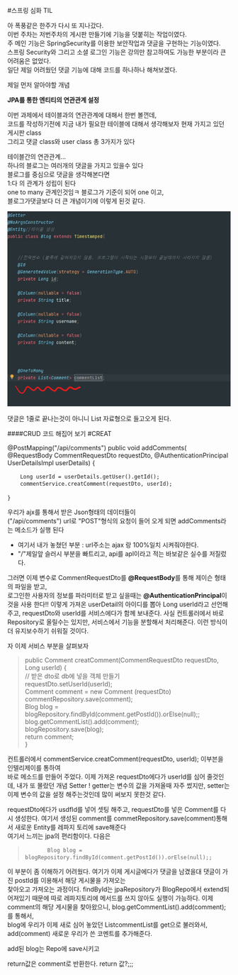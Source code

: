#스프링 심화 TIL


아 폭풍같은 한주가 다시 또 지나갔다.<br/>이번 주차는 저번주차의 게시판 만들기에 기능을 덧붙히는 작업이였다.  
주 메인 기능은 SpringSecurity를 이용한 보안작업과 댓글을 구현하는 기능이였다.  
스프링 Security와 그리고 소셜 로그인 기능은 강의만 참고하여도 가능한 부분이라 큰 어려움은 없었다.  
일단 제일 어려웠던 댓글 기능에 대해 코드를 하나하나 해쳐보겠다.


제일 먼저 알아야할 개념

**JPA를 통한 엔티티의 연관관계 설정**  

이번 과제에서 테이블과의 연관관계에 대해서 한번 볼껀데,  
코드를 작성하기전에 지금 내가 필요한 테이블에 대해서 생각해보자
현재 가지고 있던 게시판 class  
그리고 댓글 class와 user class 총 3가지가 있다  

테이블간의 연관관계...  
하나의 블로그는 여러개의 댓글을 가지고 있을수 있다  
블로그를 중심으로 댓글을 생각해본다면  
1:다 의 관계가 성립이 된다  
one to many 관계인것임ㅋ 블로그가 기준이 되어 one 이고,  
블로그가댓글보다 더 큰 개념이기에 이렇게 된것 같다.




![img_2.png](img_2.png)

댓글은 1줄로 끝나는것이 아니니 List 자료형으로 들고오게 된다.


####CRUD 코드 해집어 보기
#CREAT


@PostMapping("/api/comments")
public void addComments(
@RequestBody CommentRequestDto requestDto,
@AuthenticationPrincipal UserDetailsImpl userDetails) {

        Long userId = userDetails.getUser().getId();
        commentService.creatComment(requestDto, userId);

    }

우리가 ajx를 통해서 받은 Json형태의 데이터들이  
("/api/comments") url로 "POST"형식의 요청이 들어 오게 되면
addComments라는 메소드가 실행 된다  
 - 여기서 내가 놓쳤던 부분 : url주소는 ajax 랑 100%일치 시켜줘야한다.
 - "/"제일앞 슬러시 부분을 빠트리고, api를 apl이라고 적는 바보같은 실수를 저질렀다.  

그러면 이제 변수로 CommentRequestDto를 **@RequestBody**를 통해 제이슨 형태의 파일을 
받고,  
로그인한 사용자의 정보를 파라미터로 받고 싶을때는 **@AuthenticationPrincipal**이것을 사용 한다!!
이렇게 가져온 userDetail의 아이디를 뽑아 Long userId라고 선언해주고, 
requestDto와 userId를 서비스에다가 함께 보내준다.
사실 컨트롤러에서 바로 Repository로 올릴수는 있지만, 서비스에서 기능을 분할해서 처리해준다.
이런 방식이 더 유지보수하기 쉬워질 것이다.  



자 이제 서비스 부분을 살펴보자

>public Comment creatComment(CommentRequestDto requestDto, Long userId) {  
// 받은 dto로 db에 넣을 객체 만들기  
 requestDto.setUserId(userId);  
Comment comment = new Comment (requestDto)
            commentRepository.save(comment);  
            Blog blog = blogRepository.findById(comment.getPostId()).orElse(null);;  
            blog.getCommentList().add(comment);  
            blogRepository.save(blog);    
            return comment;  
        }

컨트롤러에서 commentService.creatComment(requestDto, userId); 이부븐을 인텔리제이를 통하여   
바로 메소드를 만들어 주었다. 
이제 가져온 requestDto에다가 userId를 심어 줄것인데, 
내가 또 몰랐던 개념 Setter !
getter는 변수의 값을 가져올때 자주 썼지만, setter는 이제 변수의 값을 설정 해주는것인데
많이 써보지 못한것 같다. 

requestDto에다가 usdfId를 넣어 셋팅 해주고, requestDto를 넣은 Comment를 다시 생성한다.
여기서 생성된 comment를
commetRepository.save(comment)통해서 새로운 Entity를 레파지 토리에 save해준다  
여기서 느끼는 jpa의 편리함이다.
다음은

>            Blog blog = blogRepository.findById(comment.getPostId()).orElse(null);;

이 부분이 좀 이해하기 어려웠다.
여기가 이제 게시글에다가 댓글을 남겼을대 댓글이 가진 postId를 이용해서 해당 게시물을 가져오는  
찾아오고 가져오는 과정이다.   findById는 jpaRepository가 BlogRepo에서 extend되어져있기 때문에
따로 레파지토리에 메서드를 쓰지 않아도 실행이 가능하다. 
이제 comment의 해당 게시물을 찾아왔으니, 
blog.getCommentList().add(comment);를 통해서,  
blog에 우리가 이제 새로 심어 놓았던 List<Comment>commentList를 get으로 불러와서,  
add(comment) 새로운 우리가 쓴 코멘트를 추가해준다.


add된 blog는 Repo에 save시키고

return값은 comment로 반환한다. return 값?;;;




















